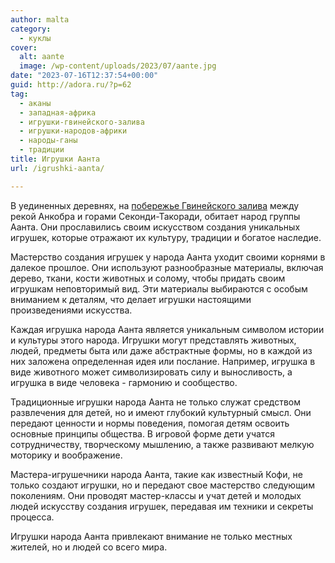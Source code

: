 ```yaml
---
author: malta
category:
  - куклы
cover:
  alt: aante
  image: /wp-content/uploads/2023/07/aante.jpg
date: "2023-07-16T12:37:54+00:00"
guid: http://adora.ru/?p=62
tag:
  - аканы
  - западная-африка
  - игрушки-гвинейского-залива
  - игрушки-народов-африки
  - народы-ганы
  - традиции
title: Игрушки Аанта
url: /igrushki-aanta/

---
```

В уединенных деревнях, на [побережье Гвинейского залива](https://www.adora.ru/igrushki-akany/322/) между рекой Анкобра и горами Секонди-Такоради, обитает народ группы Аанта. Они прославились своим искусством создания уникальных игрушек, которые отражают их культуру, традиции и богатое наследие.

Мастерство создания игрушек у народа Аанта уходит своими корнями в далекое прошлое. Они используют разнообразные материалы, включая дерево, ткани, кости животных и солому, чтобы придать своим игрушкам неповторимый вид. Эти материалы выбираются с особым вниманием к деталям, что делает игрушки настоящими произведениями искусства.

Каждая игрушка народа Аанта является уникальным символом истории и культуры этого народа. Игрушки могут представлять животных, людей, предметы быта или даже абстрактные формы, но в каждой из них заложена определенная идея или послание. Например, игрушка в виде животного может символизировать силу и выносливость, а игрушка в виде человека \- гармонию и сообщество.

Традиционные игрушки народа Аанта не только служат средством развлечения для детей, но и имеют глубокий культурный смысл. Они передают ценности и нормы поведения, помогая детям освоить основные принципы общества. В игровой форме дети учатся сотрудничеству, творческому мышлению, а также развивают мелкую моторику и воображение.

Мастера-игрушечники народа Аанта, такие как известный Кофи, не только создают игрушки, но и передают свое мастерство следующим поколениям. Они проводят мастер-классы и учат детей и молодых людей искусству создания игрушек, передавая им техники и секреты процесса.

Игрушки народа Аанта привлекают внимание не только местных жителей, но и людей со всего мира.
